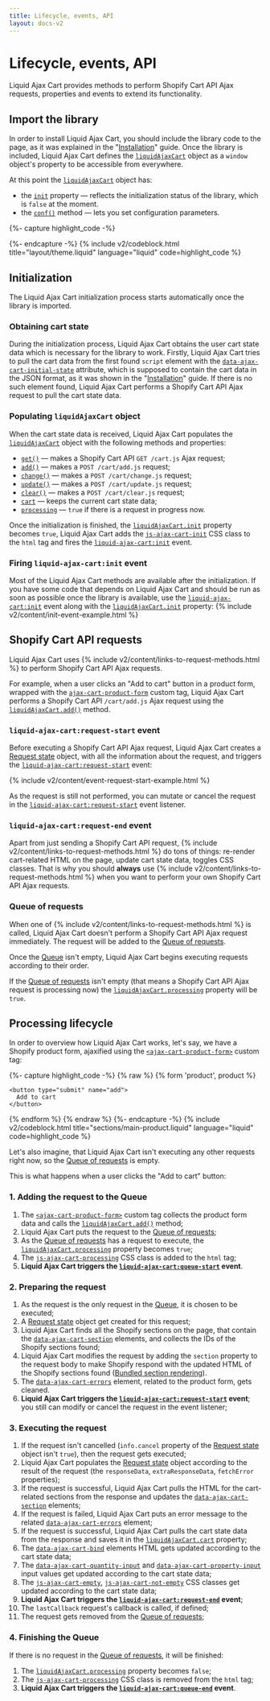 ```yaml
---
title: Lifecycle, events, API
layout: docs-v2
---
```


# Lifecycle, events, API

<p class="lead" markdown="1">
Liquid Ajax Cart provides methods to perform Shopify Cart API Ajax requests, 
properties and events to extend its functionality. 
</p>

## Import the library

In order to install Liquid Ajax Cart, you should include the library code to the page, 
as it was explained in the "[Installation](/v2/docs/)" guide. 
Once the library is included, Liquid Ajax Cart defines the [`liquidAjaxCart`](/v2/docs/liquid-ajax-cart/) object
as a `window` object's property to be accessible from everywhere.

At this point the [`liquidAjaxCart`](/v2/docs/liquid-ajax-cart/) object has: 
* the [`init`](/v2/docs/liquid-ajax-cart-init/) property — reflects the initialization status of the library, which is `false` at the moment. 
* the [`conf()`](/v2/docs/liquid-ajax-cart-conf/) method — lets you set configuration parameters.

{%- capture highlight_code -%}
<script type="module">
  import {% include v2/last-release-file-name.html asset_url=true %};

  // Is Liquid Ajax Cart initialized: false
  console.log("Is Liquid Ajax Cart initialized: ",  window.liquidAjaxCart.init);

  // Configuration function is available right after import
  window.liquidAjaxCart.conf('updateOnWindowFocus', false);
</script>
{%- endcapture -%}
{% include v2/codeblock.html title="layout/theme.liquid" language="liquid" code=highlight_code %}

## Initialization

The Liquid Ajax Cart initialization process starts automatically once the library is imported.

### Obtaining cart state
During the initialization process, Liquid Ajax Cart obtains the user cart state data 
which is necessary for the library to work. Firstly, Liquid Ajax Cart tries to pull the cart data from the first found 
`script` element with the [`data-ajax-cart-initial-state`](/v2/docs/data-ajax-cart-initial-state/) attribute, 
which is supposed to contain the cart data in the JSON format, as it was shown in the "[Installation](/v2/docs/)" guide.
If there is no such element found, Liquid Ajax Cart performs a Shopify Cart API Ajax request to pull the cart state data.

### Populating `liquidAjaxCart` object

When the cart state data is received, Liquid Ajax Cart populates the [`liquidAjaxCart`](/v2/docs/liquid-ajax-cart/) object
with the following methods and properties:
* [`get()`](/v2/docs/liquid-ajax-cart-get/) — makes a Shopify Cart API `GET /cart.js` Ajax request;
* [`add()`](/v2/docs/liquid-ajax-cart-add/) — makes a `POST /cart/add.js` request;
* [`change()`](/v2/docs/liquid-ajax-cart-change/) — makes a `POST /cart/change.js` request;
* [`update()`](/v2/docs/liquid-ajax-cart-update/) — makes a `POST /cart/update.js` request;
* [`clear()`](/v2/docs/liquid-ajax-cart-clear/) — makes a `POST /cart/clear.js` request;
* [`cart`](/v2/docs/liquid-ajax-cart-cart/) — keeps the current cart state data;
* [`processing`](/v2/docs/liquid-ajax-cart-processing/) — `true` if there is a request in progress now.

Once the initialization is finished, 
the [`liquidAjaxCart.init`](/v2/docs/liquid-ajax-cart-init/) property becomes `true`,
Liquid Ajax Cart adds the [`js-ajax-cart-init`](/v2/docs/js-ajax-cart-init/) CSS class to the `html` tag
and fires the [`liquid-ajax-cart:init`](/v2/docs/event-init/) event.

### Firing `liquid-ajax-cart:init` event

Most of the Liquid Ajax Cart methods are available after the initialization.
If you have some code that depends on Liquid Ajax Cart and should be run as soon as possible once the library is available, 
use the [`liquid-ajax-cart:init`](/v2/docs/event-init/) event 
along with the [`liquidAjaxCart.init`](/v2/docs/liquid-ajax-cart-init/) property:
{% include v2/content/init-event-example.html %}

## Shopify Cart API requests

Liquid Ajax Cart uses {% include v2/content/links-to-request-methods.html %} to perform Shopify Cart API Ajax requests.

For example, when a user clicks an "Add to cart" button in a product form, 
wrapped with the [`ajax-cart-product-form`](/v2/docs/ajax-cart-product-form/) custom tag,
Liquid Ajax Cart performs a Shopify Cart API `/cart/add.js` Ajax request
using the [`liquidAjaxCart.add()`](/v2/docs/liquid-ajax-cart-add/) method.

### `liquid-ajax-cart:request-start` event

Before executing a Shopify Cart API Ajax request, Liquid Ajax Cart creates a [Request state](/v2/docs/request-state/) object,
with all the information about the request, and triggers the [`liquid-ajax-cart:request-start`](/v2/docs/event-request-start/) event:

{% include v2/content/event-request-start-example.html %}

As the request is still not performed, you can mutate or cancel the request 
in the [`liquid-ajax-cart:request-start`](/v2/docs/event-request-start/) event listener.

### `liquid-ajax-cart:request-end` event

Apart from just sending a Shopify Cart API request, {% include v2/content/links-to-request-methods.html %}
do tons of things: re-render cart-related HTML on the page, update cart state data, toggles CSS classes.
That is why you should **always** use {% include v2/content/links-to-request-methods.html %}
when you want to perform your own Shopify Cart API Ajax requests.

### Queue of requests

When one of {% include v2/content/links-to-request-methods.html %} is called,
Liquid Ajax Cart doesn't perform a Shopify Cart API Ajax request immediately.
The request will be added to the [Queue of requests](/v2/docs/queue-of-requests/).

Once the [Queue](/v2/docs/queue-of-requests/) isn't empty, Liquid Ajax Cart begins executing requests according to their order.

If the [Queue of requests](/v2/docs/queue-of-requests/) isn't empty (that means a Shopify Cart API Ajax request is processing now)
the [`liquidAjaxCart.processing`](/v2/docs/liquid-ajax-cart-processing/) property will be `true`.

## Processing lifecycle

In order to overview how Liquid Ajax Cart works, 
let's say, we have a Shopify product form, 
ajaxified using the [`<ajax-cart-product-form>`](/v2/ajax-cart-product-form/) custom tag:

{%- capture highlight_code -%}
{% raw %}
<ajax-cart-product-form>
  {% form 'product', product %}
    <!-- form content -->

    <button type="submit" name="add">
      Add to cart
    </button>
  {% endform %}
</ajax-cart-product-form>
{% endraw %}
{%- endcapture -%}
{% include v2/codeblock.html title="sections/main-product.liquid" language="liquid" code=highlight_code %}

Let's also imagine, that Liquid Ajax Cart isn't executing any other requests right now, 
so the [Queue of requests](/v2/docs/queue-of-requests/) is empty.

This is what happens when a user clicks the "Add to cart" button:

### 1. Adding the request to the Queue

1. The [`<ajax-cart-product-form>`](/v2/ajax-cart-product-form/) custom tag collects the product form data and calls the [`liquidAjaxCart.add()`](/v2/liquid-ajax-cart-add/) method;
2. Liquid Ajax Cart puts the request to the [Queue of requests](/v2//docs/queue-of-requests/);
3. As the [Queue of requests](/v2//docs/queue-of-requests/) has a request to execute, the [`liquidAjaxCart.processing`](/v2/docs/liquid-ajax-cart-processing/) property becomes `true`;
4. The [`js-ajax-cart-processing`](/v2/docs/js-ajax-cart-processing/) CSS class is added to the `html` tag;
5. **Liquid Ajax Cart triggers the [`liquid-ajax-cart:queue-start`](/v2/docs/event-queue-start/) event**.

### 2. Preparing the request

1. As the request is the only request in the [Queue](/v2/docs/queue-of-requests/), it is chosen to be executed;
2. A [Request state](/v2/docs/request-state/) object get created for this request;
3. Liquid Ajax Cart finds all the Shopify sections on the page, that contain the [`data-ajax-cart-section`](/v2/docs/data-ajax-cart-section/) elements, and collects the IDs of the Shopify sections found;
4. Liquid Ajax Cart modifies the request by adding the `section` property to the request body to make Shopify respond with the updated HTML of the Shopify sections found ([Bundled section rendering](https://shopify.dev/docs/api/ajax/reference/cart#bundled-section-rendering)).
5. The [`data-ajax-cart-errors`](/v2/docs/data-ajax-cart-errors/) element, related to the product form, gets cleaned.
6. **Liquid Ajax Cart triggers the [`liquid-ajax-cart:request-start`](/v2/docs/event-request-start/) event**; you still can modify or cancel the request in the event listener;

### 3. Executing the request

1. If the request isn't cancelled (`info.cancel` property of the [Request state](/v2/docs/request-state/) object isn't `true`), then the request gets executed;
2. Liquid Ajax Cart populates the [Request state](/v2/docs/request-state/) object according to the result of the request (the `responseData`, `extraResponseData`, `fetchError` properties);
3. If the request is successful, Liquid Ajax Cart pulls the HTML for the cart-related sections from the response and updates the [`data-ajax-cart-section`](/v2/docs/data-ajax-cart-section/) elements;
4. If the request is failed, Liquid Ajax Cart puts an error message to the related [`data-ajax-cart-errors`](/v2/docs/data-ajax-cart-errors/) element;
5. If the request is successful, Liquid Ajax Cart pulls the cart state data from the response and saves it in the [`liquidAjaxCart.cart`](/v2/docs/liquid-ajax-cart-cart/) property;
6. The [`data-ajax-cart-bind`](/v2/docs/data-ajax-cart-bind/) elements HTML gets updated according to the cart state data;
7. The [`data-ajax-cart-quantity-input`](/v2/docs/data-ajax-cart-quantity-input/) and [`data-ajax-cart-property-input`](/v2/docs/data-ajax-cart-property-input/) input values get updated according to the cart state data;
8. The [`js-ajax-cart-empty`](/v2/docs/js-ajax-cart-empty/), [`js-ajax-cart-not-empty`](/v2/docs/js-ajax-cart-not-empty/) CSS classes get updated according to the cart state data;
9. **Liquid Ajax Cart triggers the [`liquid-ajax-cart:request-end`](/v2/docs/event-request-end/) event**;
10. The `lastCallback` request's callback is called, if defined;
11. The request gets removed from the [Queue of requests](/v2//docs/queue-of-requests/);

### 4. Finishing the Queue

If there is no request in the [Queue of requests](/v2//docs/queue-of-requests/), it will be finished: 

1. The [`liquidAjaxCart.processing`](/v2/docs/liquid-ajax-cart-processing/) property becomes `false`;
2. The [`js-ajax-cart-processing`](/v2/docs/js-ajax-cart-processing/) CSS class is removed from the `html` tag;
3. **Liquid Ajax Cart triggers the [`liquid-ajax-cart:queue-end`](/v2/docs/event-queue-end/) event**.
